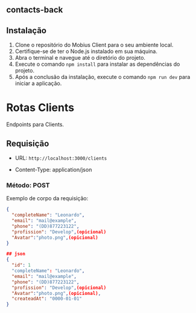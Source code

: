 ## contacts-back

## Instalação
1. Clone o repositório do Mobius Client para o seu ambiente local.
2. Certifique-se de ter o Node.js instalado em sua máquina.
3. Abra o terminal e navegue até o diretório do projeto.
4. Execute o comando `npm install` para instalar as dependências do projeto.
5. Após a conclusão da instalação, execute o comando `npm run dev` para iniciar a aplicação.

# Rotas Clients

Endpoints para Clients.

## Requisição

- URL: `http://localhost:3000/clients`

- Content-Type: application/json
### Método: POST
Exemplo de corpo da requisição:

```json
{
  "completeName": "Leonardo",
  "email": "mail@example",
  "phone": "(DD)877223122",
  "profission": "Develop",(opicional)
  "Avatar":"photo.png",(opicional)
}

## json
{
  "id": 1
  "completeName": "Leonardo",
  "email": "mail@example",
  "phone": "(DD)877223122",
  "profission": "Develop",(opicional)
  "Avatar":"photo.png",(opicional),
  "createadAt": "0000-01-01"
}

